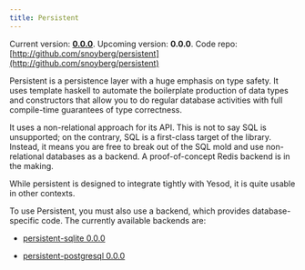 ```yaml
---
title: Persistent
---
```

Current version: **[0.0.0](http://hackage.haskell.org/package/persistent-0.0.0)**. Upcoming version: **0.0.0**. Code repo: [http://github.com/snoyberg/persistent](http://github.com/snoyberg/persistent)

Persistent is a persistence layer with a huge emphasis on type safety. It uses template haskell to automate the boilerplate production of data types and constructors that allow you to do regular database activities with full compile-time guarantees of type correctness.

It uses a non-relational approach for its API. This is not to say SQL is unsupported; on the contrary, SQL is a first-class target of the library. Instead, it means you are free to break out of the SQL mold and use non-relational databases as a backend. A proof-of-concept Redis backend is in the making.

While persistent is designed to integrate tightly with Yesod, it is quite usable in other contexts.

To use Persistent, you must also use a backend, which provides database-specific code. The currently available backends are:

* [persistent-sqlite 0.0.0](http://hackage.haskell.org/package/persistent-sqlite-0.0.0)

* [persistent-postgresql 0.0.0](http://hackage.haskell.org/package/persistent-postgresql-0.0.0)
